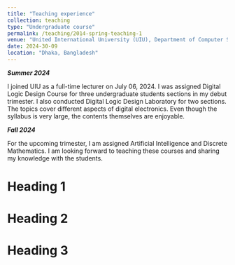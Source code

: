 ```yaml
---
title: "Teaching experience"
collection: teaching
type: "Undergraduate course"
permalink: /teaching/2014-spring-teaching-1
venue: "United International University (UIU), Department of Computer Science and Engineering"
date: 2024-30-09
location: "Dhaka, Bangladesh"
---
```

***Summer 2024***

I joined UIU as a full-time lecturer on July 06, 2024. I was assigned Digital Logic Design Course for three undergraduate students sections in my debut trimester. I also conducted Digital Logic Design Laboratory for two sections. The topics cover different aspects of digital electronics. Even though the syllabus is very large, the contents themselves are enjoyable.

***Fall 2024***

For the upcoming trimester, I am assigned Artificial Intelligence and Discrete Mathematics. I am looking forward to teaching these courses and sharing my knowledge with the students.

Heading 1
======

Heading 2
======

Heading 3
======